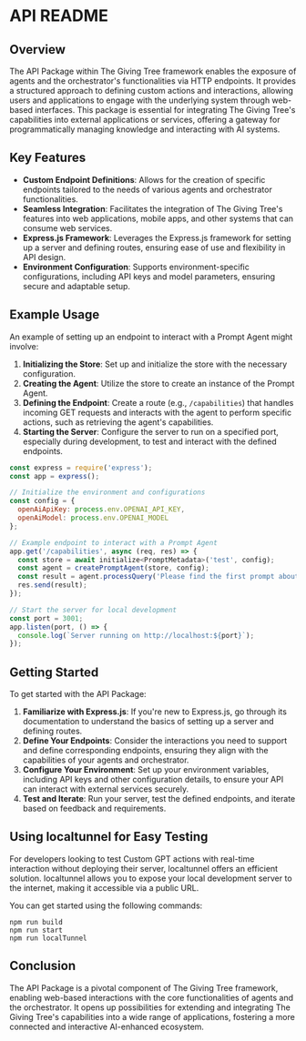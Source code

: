 # API README

## Overview

The API Package within The Giving Tree framework enables the exposure of agents and the orchestrator's functionalities via HTTP endpoints. It provides a structured approach to defining custom actions and interactions, allowing users and applications to engage with the underlying system through web-based interfaces. This package is essential for integrating The Giving Tree's capabilities into external applications or services, offering a gateway for programmatically managing knowledge and interacting with AI systems.

## Key Features

- **Custom Endpoint Definitions**: Allows for the creation of specific endpoints tailored to the needs of various agents and orchestrator functionalities.
- **Seamless Integration**: Facilitates the integration of The Giving Tree's features into web applications, mobile apps, and other systems that can consume web services.
- **Express.js Framework**: Leverages the Express.js framework for setting up a server and defining routes, ensuring ease of use and flexibility in API design.
- **Environment Configuration**: Supports environment-specific configurations, including API keys and model parameters, ensuring secure and adaptable setup.

## Example Usage

An example of setting up an endpoint to interact with a Prompt Agent might involve:

1. **Initializing the Store**: Set up and initialize the store with the necessary configuration.
2. **Creating the Agent**: Utilize the store to create an instance of the Prompt Agent.
3. **Defining the Endpoint**: Create a route (e.g., `/capabilities`) that handles incoming GET requests and interacts with the agent to perform specific actions, such as retrieving the agent's capabilities.
4. **Starting the Server**: Configure the server to run on a specified port, especially during development, to test and interact with the defined endpoints.

```javascript
const express = require('express');
const app = express();

// Initialize the environment and configurations
const config = {
  openAiApiKey: process.env.OPENAI_API_KEY,
  openAiModel: process.env.OPENAI_MODEL
};

// Example endpoint to interact with a Prompt Agent
app.get('/capabilities', async (req, res) => {
  const store = await initialize<PromptMetadata>('test', config);
  const agent = createPromptAgent(store, config);
  const result = agent.processQuery('Please find the first prompt about summarizing content');
  res.send(result);
});

// Start the server for local development
const port = 3001;
app.listen(port, () => {
  console.log(`Server running on http://localhost:${port}`);
});
```

## Getting Started

To get started with the API Package:

1. **Familiarize with Express.js**: If you're new to Express.js, go through its documentation to understand the basics of setting up a server and defining routes.
2. **Define Your Endpoints**: Consider the interactions you need to support and define corresponding endpoints, ensuring they align with the capabilities of your agents and orchestrator.
3. **Configure Your Environment**: Set up your environment variables, including API keys and other configuration details, to ensure your API can interact with external services securely.
4. **Test and Iterate**: Run your server, test the defined endpoints, and iterate based on feedback and requirements.

## Using localtunnel for Easy Testing

For developers looking to test Custom GPT actions with real-time interaction without deploying their server, localtunnel offers an efficient solution. localtunnel allows you to expose your local development server to the internet, making it accessible via a public URL. 

You can get started using the following commands:

```
npm run build 
npm run start
npm run localTunnel
```

## Conclusion

The API Package is a pivotal component of The Giving Tree framework, enabling web-based interactions with the core functionalities of agents and the orchestrator. It opens up possibilities for extending and integrating The Giving Tree's capabilities into a wide range of applications, fostering a more connected and interactive AI-enhanced ecosystem.